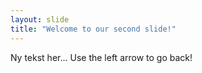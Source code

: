 ```yaml
---
layout: slide
title: "Welcome to our second slide!"
---
```

Ny tekst her...
Use the left arrow to go back!